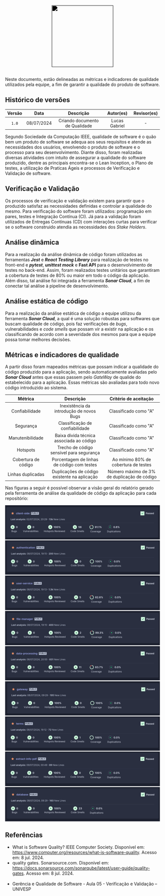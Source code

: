 
<br/>

<div style="display: flex; flex-direction: column; justify-content: center; align-items:center;">
    <img src="https://dansousamelo.github.io/RQ_ISP/assets/backlog/BACKLOG-ICON.png" width="200" height="200" style="filter: brightness(0%);" />
</div>

<br/>

Neste documento, estão delineadas as métricas e indicadores de qualidade utilizados pela equipe, a fim de garantir a qualidade do produto de software.

## Histórico de versões

| Versão |    Data    |           Descrição            |   Autor(es)   | Revisor(es) |
| :----: | :--------: | :----------------------------: | :-----------: | :---------: |
| `1.0`  | 08/07/2024 | Criando documento de Qualidade | Lucas Gabriel |      -      |

Segundo Sociedade da Computação IEEE, qualidade de software é o quão bem um produto de software se adequa aos seus requisitos e atende as necessidades dos usuários, envolvendo o produto de software e o processo para seu desenvolvimento. Diante disso, foram realizadas diversas atividades com intuito de assegurar a qualidade do software produzido, dentre as principais encontra-se o Lean Inception, o Plano de testes, a utilização de Praticas Ágeis e processos de Verificação e Validação de software.

## Verificação e Validação

Os processos de verificação e validação existem para garantir que o produzido satisfaz as necessidades definidas e controlar a qualidade do mesmo. Para verificação do software foram utilizados: programação em pares, testes e Integração Contínua (CI). Já para a validação foram utilizados de Entregas Contínuas (CD) com interações curtas para verificar se o software construido atendia as necessidades dos _Stake Holders_.

## Análise dinâmica

Para a realização da análise dinâmica de código foram utilizados as ferramentas **_Jest_** e **_React Testing Library_** para realização de testes no front-end e **_pytest_**, **_unittest mock_** e **Fast API**  para o desenvolvimento de testes no back-end. Assim, foram realizados testes unitários que garantiram a cobertura de testes de 80% ou maior em todo o código da aplicação. Além disso, tal análise foi integrada a ferramenta **_Sonar Cloud_**, a fim de conectar tal análise à pipeline de desenvolvimento.

## Análise estática de código

Para a realização da análise estática de código a equipe utilizou da ferramenta **_Sonar Cloud_**, a qual é uma solução robustas para softwares que buscam qualidade de código, pois faz verificações de _bugs_, vulnerabilidades e _code smells_ que possam vir a existir na aplicação e os classificando de acordo com a severidade dos mesmos para que a equipe possa tomar melhores decisões.

## Métricas e indicadores de qualidade

A partir disso foram mapeados métricas que possam indicar a qualidade do código produzido para a aplicação, sendo automaticamente avaliadas pelo **_Sonar Cloud_** antes que essas passem pelo _GateWay_ de qualide do estabelecido para a aplicação. Essas métricas são avaliadas para todo novo código introduzido ao sistema.

|       Métrica       |                  Descrição                   |            Critério de aceitação            |
| :-----------------: | :------------------------------------------: | :-----------------------------------------: |
|   Confiabilidade    |   Inexistência da introdução de novos Bugs   |            Classificado como "A"            |
|      Segurança      |       Classificação de confiabilidade        |            Classificado como "A"            |
|  Manutenibilidade   |   Baixa dívida técnica associada ao código   |            Classificado como "A"            |
|      Hotspots       |   Trecho de código sensível para segurança   |            Classificado como "A"            |
| Cobertura de código |  Porcentagem de linhas de código com testes  |    Ao mínimo 80% de cobertura de testes     |
|  Linhas duplicadas  | Duplicações de código existente na aplicação | Número máximo de 3% de duplicação de código |

Nas figuras a seguir é possível observar a visão geral do relatório gerado pela ferramenta de análise da qualidade de código da aplicação para cada repositório:

![Figura 1 - Repositório client-side](../assets/sonar-reports/1.png)
![Figura 2 - Repositório authentication](../assets/sonar-reports/2.png)
![Figura 3 - Repositório user-service](../assets/sonar-reports/3.png)
![Figura 4 - Repositório file-manager](../assets/sonar-reports/4.png)
![Figura 5 - Repositório data-processing](../assets/sonar-reports/5.png)
![Figura 6 - Repositório gateway](../assets/sonar-reports/6.png)
![Figura 7 - Repositório terms](../assets/sonar-reports/7.png)
![Figura 8 - Repositório extract-info-pdf](../assets/sonar-reports/8.png)
![Figura 9 - Repositório database](../assets/sonar-reports/9.png)

## Referências

* <div>What is Software Quality? IEEE Computer Society. Disponível em: <a href="https://www.computer.org/resources/what-is-software-quality" target="_blank">https://www.computer.org/resources/what-is-software-quality</a>. Acesso em: 8 jul. 2024.</div>
* <div>quality gates. Sonarsource.com. Disponível em: <a href="https://docs.sonarsource.com/sonarqube/latest/user-guide/quality-gates" target="_blank">https://docs.sonarsource.com/sonarqube/latest/user-guide/quality-gates</a>. Acesso em: 8 jul. 2024.</div>‌
* <div>Gerência e Qualidade de Software - Aula 05 - Verificação e Validação – UNIVESP</div>